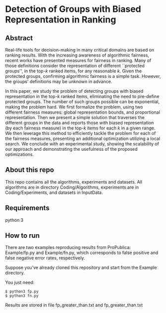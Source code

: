 # Detection of Groups with Biased Representation in Ranking

## Abstract
Real-life tools for decision-making in many critical domains are based on ranking results. With the increasing awareness of algorithmic fairness, recent works have presented measures for fairness in ranking. Many of those definitions consider the representation of different ``protected groups'', in the top-$k$ ranked items, for any reasonable $k$. 
Given the protected groups, confirming algorithmic fairness is a simple task. However, the groups' definitions may be unknown in advance.

In this paper, we study the problem of detecting groups with biased representation in the top-$k$ ranked items, eliminating the need to pre-define protected groups.
The number of such groups possible can be exponential, making the problem hard. We first formalize the problem, using two different fairness measures: global representation bounds, and proportional representation. Then we present a simple solution that traverses the different groups in the data and reports those with biased representation (by each fairness measure) in the top-$k$ items for each $k$ in a given range. We then leverage this method to efficiently tackle the problem for each of the fairness measures, presenting an additional optimization utilizing a local search. We conclude with an experimental study, showing the scalability of our approach and demonstrating the usefulness of the proposed optimizations.

## About this repo
This repo contains all the algorithms, experiments and datasets.
All algorithms are in directory Coding/Algorithms, experiments are in Coding/Experiments, and datasets in InputData.



## Requirements
python 3


## How to run
There are two examples reproducing results from ProPublica: Example/fp.py and Example/fn.py, which corresponds to false positive and false negative error rates, respectively.

Suppose you've already cloned this repository and start from the Example directory.

You just need:

    $ python3 fp.py
    $ python3 fn.py
    

Results are stored in file fp_greater_than.txt and fp_greater_than.txt







